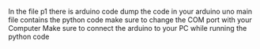 In the file p1 there is arduino code dump the code in your arduino uno
main file contains the python code make sure to change the COM port with your Computer
Make sure to connect the arduino to your PC while running the python code
